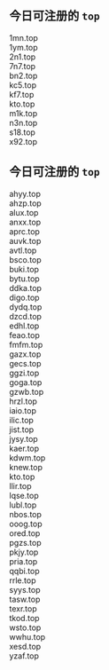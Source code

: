 
## 今日可注册的 `top`
>
1mn.top   
1ym.top   
2n1.top   
7n7.top   
bn2.top   
kc5.top   
kf7.top   
kto.top   
m1k.top   
n3n.top   
s18.top   
x92.top   


## 今日可注册的 `top`
>
ahyy.top   
ahzp.top   
alux.top   
anxx.top   
aprc.top   
auvk.top   
avtl.top   
bsco.top   
buki.top   
bytu.top   
ddka.top   
digo.top   
dydq.top   
dzcd.top   
edhl.top   
feao.top   
fmfm.top   
gazx.top   
gecs.top   
ggzi.top   
goga.top   
gzwb.top   
hrzl.top   
iaio.top   
ilic.top   
jist.top   
jysy.top   
kaer.top   
kdwm.top   
knew.top   
kto.top   
llir.top   
lqse.top   
lubl.top   
nbos.top   
ooog.top   
ored.top   
pgzs.top   
pkjy.top   
pria.top   
qqbi.top   
rrle.top   
syys.top   
tasw.top   
texr.top   
tkod.top   
wsto.top   
wwhu.top   
xesd.top   
yzaf.top   

